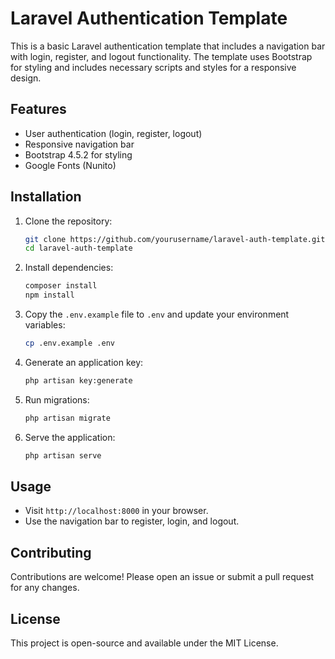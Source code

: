 # Laravel Authentication Template

This is a basic Laravel authentication template that includes a navigation bar with login, register, and logout functionality. The template uses Bootstrap for styling and includes necessary scripts and styles for a responsive design.

## Features

- User authentication (login, register, logout)
- Responsive navigation bar
- Bootstrap 4.5.2 for styling
- Google Fonts (Nunito)

## Installation

1. Clone the repository:
    ```sh
    git clone https://github.com/yourusername/laravel-auth-template.git
    cd laravel-auth-template
    ```

2. Install dependencies:
    ```sh
    composer install
    npm install
    ```

3. Copy the `.env.example` file to `.env` and update your environment variables:
    ```sh
    cp .env.example .env
    ```

4. Generate an application key:
    ```sh
    php artisan key:generate
    ```

5. Run migrations:
    ```sh
    php artisan migrate
    ```

6. Serve the application:
    ```sh
    php artisan serve
    ```

## Usage

- Visit `http://localhost:8000` in your browser.
- Use the navigation bar to register, login, and logout.

## Contributing

Contributions are welcome! Please open an issue or submit a pull request for any changes.

## License

This project is open-source and available under the MIT License.